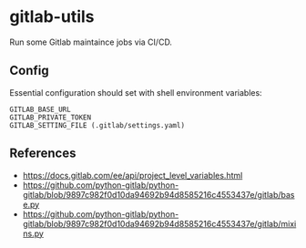 # gitlab-utils

Run some Gitlab maintaince jobs via CI/CD.

## Config

Essential configuration should set with shell environment variables:

```
GITLAB_BASE_URL
GITLAB_PRIVATE_TOKEN
GITLAB_SETTING_FILE (.gitlab/settings.yaml)
```

## References

- https://docs.gitlab.com/ee/api/project_level_variables.html
- https://github.com/python-gitlab/python-gitlab/blob/9897c982f0d10da94692b94d8585216c4553437e/gitlab/base.py
- https://github.com/python-gitlab/python-gitlab/blob/9897c982f0d10da94692b94d8585216c4553437e/gitlab/mixins.py
